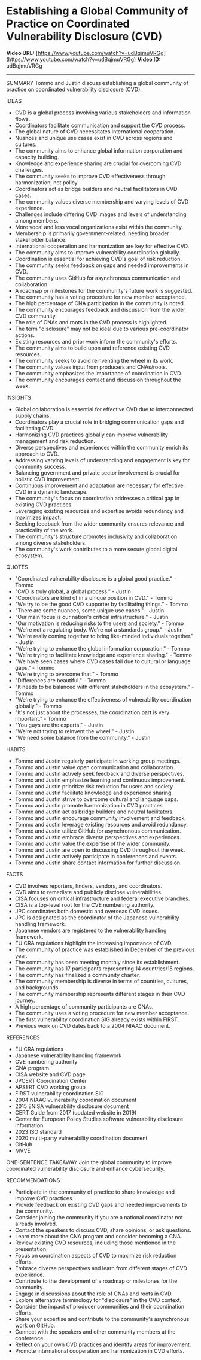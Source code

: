 # Establishing a Global Community of Practice on Coordinated Vulnerability Disclosure (CVD)

**Video URL:** [https://www.youtube.com/watch?v=udBqjmuVRGg](https://www.youtube.com/watch?v=udBqjmuVRGg)
**Video ID:** udBqjmuVRGg

---

SUMMARY
Tommo and Justin discuss establishing a global community of practice on coordinated vulnerability disclosure (CVD).

IDEAS
* CVD is a global process involving various stakeholders and information flows.
* Coordinators facilitate communication and support the CVD process.
* The global nature of CVD necessitates international cooperation.
* Nuances and unique use cases exist in CVD across regions and cultures.
* The community aims to enhance global information corporation and capacity building.
* Knowledge and experience sharing are crucial for overcoming CVD challenges.
* The community seeks to improve CVD effectiveness through harmonization, not policy.
* Coordinators act as bridge builders and neutral facilitators in CVD cases.
* The community values diverse membership and varying levels of CVD experience.
* Challenges include differing CVD images and levels of understanding among members.
* More vocal and less vocal organizations exist within the community.
* Membership is primarily government-related, needing broader stakeholder balance.
* International cooperation and harmonization are key for effective CVD.
* The community aims to improve vulnerability coordination globally.
* Coordination is essential for achieving CVD's goal of risk reduction.
* The community seeks feedback on gaps and needed improvements in CVD.
* The community uses GitHub for asynchronous communication and collaboration.
* A roadmap or milestones for the community's future work is suggested.
* The community has a voting procedure for new member acceptance.
* The high percentage of CNA participation in the community is noted.
* The community encourages feedback and discussion from the wider CVD community.
* The role of CNAs and roots in the CVD process is highlighted.
* The term "disclosure" may not be ideal due to various pre-coordinator actions.
* Existing resources and prior work inform the community's efforts.
* The community aims to build upon and reference existing CVD resources.
* The community seeks to avoid reinventing the wheel in its work.
* The community values input from producers and CNAs/roots.
* The community emphasizes the importance of coordination in CVD.
* The community encourages contact and discussion throughout the week.

INSIGHTS
* Global collaboration is essential for effective CVD due to interconnected supply chains.
* Coordinators play a crucial role in bridging communication gaps and facilitating CVD.
* Harmonizing CVD practices globally can improve vulnerability management and risk reduction.
* Diverse perspectives and experiences within the community enrich its approach to CVD.
* Addressing varying levels of understanding and engagement is key for community success.
* Balancing government and private sector involvement is crucial for holistic CVD improvement.
* Continuous improvement and adaptation are necessary for effective CVD in a dynamic landscape.
* The community's focus on coordination addresses a critical gap in existing CVD practices.
* Leveraging existing resources and expertise avoids redundancy and maximizes impact.
* Seeking feedback from the wider community ensures relevance and practicality of the work.
* The community's structure promotes inclusivity and collaboration among diverse stakeholders.
* The community's work contributes to a more secure global digital ecosystem.

QUOTES
* "Coordinated vulnerability disclosure is a global good practice." - Tommo
* "CVD is truly global, a global process." - Justin
* "Coordinators are kind of in a unique position in CVD." - Tommo
* "We try to be the good CVD supporter by facilitating things." - Tommo
* "There are some nuances, some unique use cases." - Justin
* "Our main focus is our nation's critical infrastructure." - Justin
* "Our motivation is reducing risks to the users and society." - Tommo
* "We're not a regulating body. We're not a standards group." - Justin
* "We're really coming together to bring like-minded individuals together." - Justin
* "We're trying to enhance the global information corporation." - Tommo
* "We're trying to facilitate knowledge and experience sharing." - Tommo
* "We have seen cases where CVD cases fail due to cultural or language gaps." - Tommo
* "We're trying to overcome that." - Tommo
* "Differences are beautiful." - Tommo
* "It needs to be balanced with different stakeholders in the ecosystem." - Tommo
* "We're trying to enhance the effectiveness of vulnerability coordination globally." - Tommo
* "It's not just about the processes, the coordination part is very important." - Tommo
* "You guys are the experts." - Justin
* "We're not trying to reinvent the wheel." - Justin
* "We need some balance from the community." - Justin

HABITS
* Tommo and Justin regularly participate in working group meetings.
* Tommo and Justin value open communication and collaboration.
* Tommo and Justin actively seek feedback and diverse perspectives.
* Tommo and Justin emphasize learning and continuous improvement.
* Tommo and Justin prioritize risk reduction for users and society.
* Tommo and Justin facilitate knowledge and experience sharing.
* Tommo and Justin strive to overcome cultural and language gaps.
* Tommo and Justin promote harmonization in CVD practices.
* Tommo and Justin act as bridge builders and neutral facilitators.
* Tommo and Justin encourage community involvement and feedback.
* Tommo and Justin leverage existing resources and avoid redundancy.
* Tommo and Justin utilize GitHub for asynchronous communication.
* Tommo and Justin embrace diverse perspectives and experiences.
* Tommo and Justin value the expertise of the wider community.
* Tommo and Justin are open to discussing CVD throughout the week.
* Tommo and Justin actively participate in conferences and events.
* Tommo and Justin share contact information for further discussion.

FACTS
* CVD involves reporters, finders, vendors, and coordinators.
* CVD aims to remediate and publicly disclose vulnerabilities.
* CISA focuses on critical infrastructure and federal executive branches.
* CISA is a top-level root for the CVE numbering authority.
* JPC coordinates both domestic and overseas CVD issues.
* JPC is designated as the coordinator of the Japanese vulnerability handling framework.
* Japanese vendors are registered to the vulnerability handling framework.
* EU CRA regulations highlight the increasing importance of CVD.
* The community of practice was established in December of the previous year.
* The community has been meeting monthly since its establishment.
* The community has 17 participants representing 14 countries/15 regions.
* The community has finalized a community charter.
* The community membership is diverse in terms of countries, cultures, and backgrounds.
* The community membership represents different stages in their CVD journey.
* A high percentage of community participants are CNAs.
* The community uses a voting procedure for new member acceptance.
* The first vulnerability coordination SIG already exists within FIRST.
* Previous work on CVD dates back to a 2004 NIAAC document.

REFERENCES
* EU CRA regulations
* Japanese vulnerability handling framework
* CVE numbering authority
* CNA program
* CISA website and CVD page
* JPCERT Coordination Center
* APSERT CVD working group
* FIRST vulnerability coordination SIG
* 2004 NIAAC vulnerability coordination document
* 2015 ENISA vulnerability disclosure document
* CERT Guide from 2017 (updated website in 2019)
* Center for European Policy Studies software vulnerability disclosure information
* 2023 ISO standard
* 2020 multi-party vulnerability coordination document
* GitHub
* MVVE

ONE-SENTENCE TAKEAWAY
Join the global community to improve coordinated vulnerability disclosure and enhance cybersecurity.

RECOMMENDATIONS
* Participate in the community of practice to share knowledge and improve CVD practices.
* Provide feedback on existing CVD gaps and needed improvements to the community.
* Consider joining the community if you are a national coordinator not already involved.
* Contact the speakers to discuss CVD, share opinions, or ask questions.
* Learn more about the CNA program and consider becoming a CNA.
* Review existing CVD resources, including those mentioned in the presentation.
* Focus on coordination aspects of CVD to maximize risk reduction efforts.
* Embrace diverse perspectives and learn from different stages of CVD experience.
* Contribute to the development of a roadmap or milestones for the community.
* Engage in discussions about the role of CNAs and roots in CVD.
* Explore alternative terminology for "disclosure" in the CVD context.
* Consider the impact of producer communities and their coordination efforts.
* Share your expertise and contribute to the community's asynchronous work on GitHub.
* Connect with the speakers and other community members at the conference.
* Reflect on your own CVD practices and identify areas for improvement.
* Promote international cooperation and harmonization in CVD efforts.
